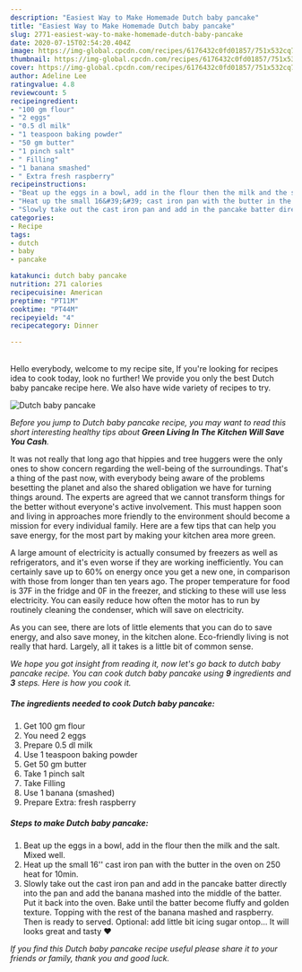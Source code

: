 ```yaml
---
description: "Easiest Way to Make Homemade Dutch baby pancake"
title: "Easiest Way to Make Homemade Dutch baby pancake"
slug: 2771-easiest-way-to-make-homemade-dutch-baby-pancake
date: 2020-07-15T02:54:20.404Z
image: https://img-global.cpcdn.com/recipes/6176432c0fd01857/751x532cq70/dutch-baby-pancake-recipe-main-photo.jpg
thumbnail: https://img-global.cpcdn.com/recipes/6176432c0fd01857/751x532cq70/dutch-baby-pancake-recipe-main-photo.jpg
cover: https://img-global.cpcdn.com/recipes/6176432c0fd01857/751x532cq70/dutch-baby-pancake-recipe-main-photo.jpg
author: Adeline Lee
ratingvalue: 4.8
reviewcount: 5
recipeingredient:
- "100 gm flour"
- "2 eggs"
- "0.5 dl milk"
- "1 teaspoon baking powder"
- "50 gm butter"
- "1 pinch salt"
- " Filling"
- "1 banana smashed"
- " Extra fresh raspberry"
recipeinstructions:
- "Beat up the eggs in a bowl, add in the flour then the milk and the salt. Mixed well."
- "Heat up the small 16&#39;&#39; cast iron pan with the butter in the oven on 250 heat for 10min."
- "Slowly take out the cast iron pan and add in the pancake batter directly into the pan and add the banana mashed into the middle of the batter. Put it back into the oven. Bake until the batter become fluffy and golden texture. Topping with the rest of the banana mashed and raspberry. Then is ready to served. Optional: add little bit icing sugar ontop... It will looks great and tasty ❤️"
categories:
- Recipe
tags:
- dutch
- baby
- pancake

katakunci: dutch baby pancake 
nutrition: 271 calories
recipecuisine: American
preptime: "PT11M"
cooktime: "PT44M"
recipeyield: "4"
recipecategory: Dinner

---
```

<br>
Hello everybody, welcome to my recipe site, If you're looking for recipes idea to cook today, look no further! We provide you only the best Dutch baby pancake recipe here. We also have wide variety of recipes to try.
<br>


![Dutch baby pancake](https://img-global.cpcdn.com/recipes/6176432c0fd01857/751x532cq70/dutch-baby-pancake-recipe-main-photo.jpg)

<i>Before you jump to Dutch baby pancake recipe, you may want to read this short interesting healthy tips about 
<strong>Green Living In The Kitchen Will Save You Cash</strong>.</i>
</br>

It was not really that long ago that hippies and tree huggers were the only ones to show concern regarding the well-being of the surroundings. That's a thing of the past now, with everybody being aware of the problems besetting the planet and also the shared obligation we have for turning things around. The experts are agreed that we cannot transform things for the better without everyone's active involvement. This must happen soon and living in approaches more friendly to the environment should become a mission for every individual family. Here are a few tips that can help you save energy, for the most part by making your kitchen area more green.

A large amount of electricity is actually consumed by freezers as well as refrigerators, and it's even worse if they are working inefficiently. You can certainly save up to 60% on energy once you get a new one, in comparison with those from longer than ten years ago. The proper temperature for food is 37F in the fridge and 0F in the freezer, and sticking to these will use less electricity. You can easily reduce how often the motor has to run by routinely cleaning the condenser, which will save on electricity.

As you can see, there are lots of little elements that you can do to save energy, and also save money, in the kitchen alone. Eco-friendly living is not really that hard. Largely, all it takes is a little bit of common sense.


<i>We hope you got insight from reading it, now let's go back to dutch baby pancake recipe. You can cook dutch baby pancake using <strong>9</strong> ingredients and <strong>3</strong> steps. Here is how you cook it.
</i>

##### The ingredients needed to cook Dutch baby pancake:

1. Get 100 gm flour
1. You need 2 eggs
1. Prepare 0.5 dl milk
1. Use 1 teaspoon baking powder
1. Get 50 gm butter
1. Take 1 pinch salt
1. Take  Filling
1. Use 1 banana (smashed)
1. Prepare  Extra: fresh raspberry


##### Steps to make Dutch baby pancake:

1. Beat up the eggs in a bowl, add in the flour then the milk and the salt. Mixed well.
1. Heat up the small 16&#39;&#39; cast iron pan with the butter in the oven on 250 heat for 10min.
1. Slowly take out the cast iron pan and add in the pancake batter directly into the pan and add the banana mashed into the middle of the batter. Put it back into the oven. Bake until the batter become fluffy and golden texture. Topping with the rest of the banana mashed and raspberry. Then is ready to served. Optional: add little bit icing sugar ontop... It will looks great and tasty ❤️


<i>If you find this Dutch baby pancake recipe useful please share it to your friends or family, thank you and good luck.</i>
